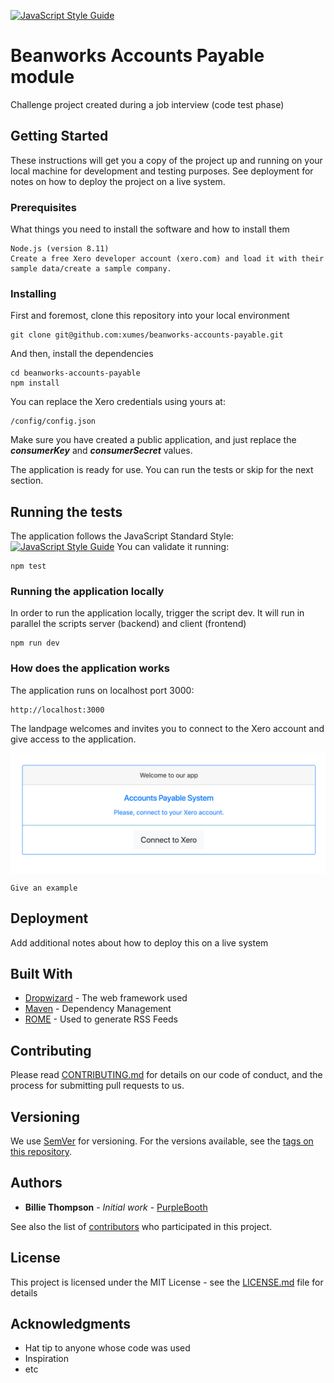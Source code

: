[![JavaScript Style Guide](https://img.shields.io/badge/code_style-standard-brightgreen.svg)](https://standardjs.com)

# Beanworks Accounts Payable module

Challenge project created during a job interview (code test phase)

## Getting Started

These instructions will get you a copy of the project up and running on your local machine for development and testing purposes. See deployment for notes on how to deploy the project on a live system.

### Prerequisites

What things you need to install the software and how to install them

```
Node.js (version 8.11)
Create a free Xero developer account (xero.com) and load it with their sample data/create a sample company. 
```

### Installing

First and foremost, clone this repository into your local environment

```
git clone git@github.com:xumes/beanworks-accounts-payable.git
```

And then, install the dependencies

```
cd beanworks-accounts-payable
npm install
```

You can replace the Xero credentials using yours at:
```
/config/config.json
```
Make sure you have created a public application, and just replace the ___consumerKey___ and ___consumerSecret___ values.

The application is ready for use. You can run the tests or skip for the next section.

## Running the tests

The application follows the JavaScript Standard Style: [![JavaScript Style Guide](https://cdn.rawgit.com/standard/standard/master/badge.svg)](https://github.com/standard/standard)
You can validate it running:

```
npm test
```

### Running the application locally

In order to run the application locally, trigger the script dev. It will run in parallel the scripts server (backend) and client (frontend)

```
npm run dev
```

### How does the application works

The application runs on localhost port 3000:
```
http://localhost:3000
```
The landpage welcomes and invites you to connect to the Xero account and give access to the application.

<img align="center" src="/readme/readme-welcome.png">

```
Give an example
```

## Deployment

Add additional notes about how to deploy this on a live system

## Built With

* [Dropwizard](http://www.dropwizard.io/1.0.2/docs/) - The web framework used
* [Maven](https://maven.apache.org/) - Dependency Management
* [ROME](https://rometools.github.io/rome/) - Used to generate RSS Feeds

## Contributing

Please read [CONTRIBUTING.md](https://gist.github.com/PurpleBooth/b24679402957c63ec426) for details on our code of conduct, and the process for submitting pull requests to us.

## Versioning

We use [SemVer](http://semver.org/) for versioning. For the versions available, see the [tags on this repository](https://github.com/your/project/tags). 

## Authors

* **Billie Thompson** - *Initial work* - [PurpleBooth](https://github.com/PurpleBooth)

See also the list of [contributors](https://github.com/your/project/contributors) who participated in this project.

## License

This project is licensed under the MIT License - see the [LICENSE.md](LICENSE.md) file for details

## Acknowledgments

* Hat tip to anyone whose code was used
* Inspiration
* etc
